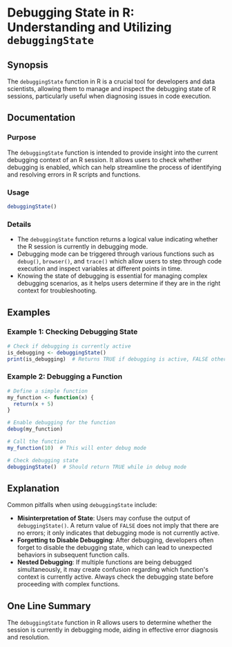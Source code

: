 <!--
Meta Description: # Debugging State in R: Understanding and Utilizing `debuggingState` ## Synopsis The `debuggingState` function in R is a crucial tool for developers a...
Meta Keywords: debugging, function, debuggingstate, state, mode
-->

# Debugging State in R: Understanding and Utilizing `debuggingState`

## Synopsis
The `debuggingState` function in R is a crucial tool for developers and data scientists, allowing them to manage and inspect the debugging state of R sessions, particularly useful when diagnosing issues in code execution.

## Documentation
### Purpose
The `debuggingState` function is intended to provide insight into the current debugging context of an R session. It allows users to check whether debugging is enabled, which can help streamline the process of identifying and resolving errors in R scripts and functions.

### Usage
```R
debuggingState()
```

### Details
- The `debuggingState` function returns a logical value indicating whether the R session is currently in debugging mode.
- Debugging mode can be triggered through various functions such as `debug()`, `browser()`, and `trace()` which allow users to step through code execution and inspect variables at different points in time.
- Knowing the state of debugging is essential for managing complex debugging scenarios, as it helps users determine if they are in the right context for troubleshooting.

## Examples
### Example 1: Checking Debugging State
```R
# Check if debugging is currently active
is_debugging <- debuggingState()
print(is_debugging)  # Returns TRUE if debugging is active, FALSE otherwise
```

### Example 2: Debugging a Function
```R
# Define a simple function
my_function <- function(x) {
  return(x + 5)
}

# Enable debugging for the function
debug(my_function)

# Call the function
my_function(10)  # This will enter debug mode

# Check debugging state
debuggingState()  # Should return TRUE while in debug mode
```

## Explanation
Common pitfalls when using `debuggingState` include:
- **Misinterpretation of State**: Users may confuse the output of `debuggingState()`. A return value of `FALSE` does not imply that there are no errors; it only indicates that debugging mode is not currently active.
- **Forgetting to Disable Debugging**: After debugging, developers often forget to disable the debugging state, which can lead to unexpected behaviors in subsequent function calls.
- **Nested Debugging**: If multiple functions are being debugged simultaneously, it may create confusion regarding which function's context is currently active. Always check the debugging state before proceeding with complex functions.

## One Line Summary
The `debuggingState` function in R allows users to determine whether the session is currently in debugging mode, aiding in effective error diagnosis and resolution.